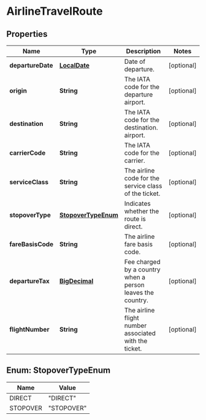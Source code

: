 

# AirlineTravelRoute

## Properties

Name | Type | Description | Notes
------------ | ------------- | ------------- | -------------
**departureDate** | [**LocalDate**](LocalDate.md) | Date of departure. |  [optional]
**origin** | **String** | The IATA code for the departure airport. |  [optional]
**destination** | **String** | The IATA code for the destination. airport. |  [optional]
**carrierCode** | **String** | The IATA code for the carrier. |  [optional]
**serviceClass** | **String** | The airline code for the service class of the ticket. |  [optional]
**stopoverType** | [**StopoverTypeEnum**](#StopoverTypeEnum) | Indicates whether the route is direct. |  [optional]
**fareBasisCode** | **String** | The airline fare basis code. |  [optional]
**departureTax** | [**BigDecimal**](BigDecimal.md) | Fee charged by a country when a person leaves the country. |  [optional]
**flightNumber** | **String** | The airline flight number associated with the ticket. |  [optional]



## Enum: StopoverTypeEnum

Name | Value
---- | -----
DIRECT | &quot;DIRECT&quot;
STOPOVER | &quot;STOPOVER&quot;



